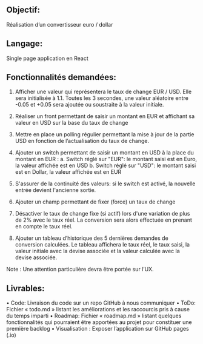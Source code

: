 ## Objectif: 
Réalisation d’un convertisseur euro / dollar 

## Langage: 
Single page application en React 

## Fonctionnalités demandées: 

1. Afficher une valeur qui représentera le taux de change EUR / USD. Elle sera initialisée à 1.1. 
Toutes les 3 secondes, une valeur aléatoire entre -0.05 et +0.05 sera ajoutée ou soustraite à 
la valeur initiale.

2. Réaliser un front permettant de saisir un montant en EUR et affichant sa valeur en USD sur la 
base du taux de change 
3. Mettre en place un polling régulier permettant la mise à jour de la partie USD en fonction de 
l’actualisation du taux de change.

4. Ajouter un switch permettant de saisir un montant en USD à la place du montant en EUR : 
a. Switch réglé sur "EUR": le montant saisi est en Euro, la valeur affichée est en USD 
b. Switch réglé sur "USD": le montant saisi est en Dollar, la valeur affichée est en EUR

5. S'assurer de la continuité des valeurs: si le switch est activé, la nouvelle entrée devient 
l'ancienne sortie.

6. Ajouter un champ permettant de fixer (force) un taux de change
   
7. Désactiver le taux de change fixe (si actif) lors d'une variation de plus de 2% avec le taux réel. 
La conversion sera alors effectuée en prenant en compte le taux réel.

8. Ajouter un tableau d’historique des 5 dernières demandes de conversion calculées. Le tableau 
affichera le taux réel, le taux saisi, la valeur initiale avec la devise associée et la valeur calculée 
avec la devise associée.

Note : Une attention particulière devra être portée sur l’UX. 

## Livrables: 
• Code: Livraison du code sur un repo GitHub à nous communiquer 
• ToDo: Fichier « todo.md » listant les améliorations et les raccourcis pris à cause du temps 
imparti 
• Roadmap: Fichier « roadmap.md » listant quelques fonctionnalités qui pourraient être 
apportées au projet pour constituer une première backlog 
• Visualisation : Exposer l’application sur GitHub pages (.io) 
